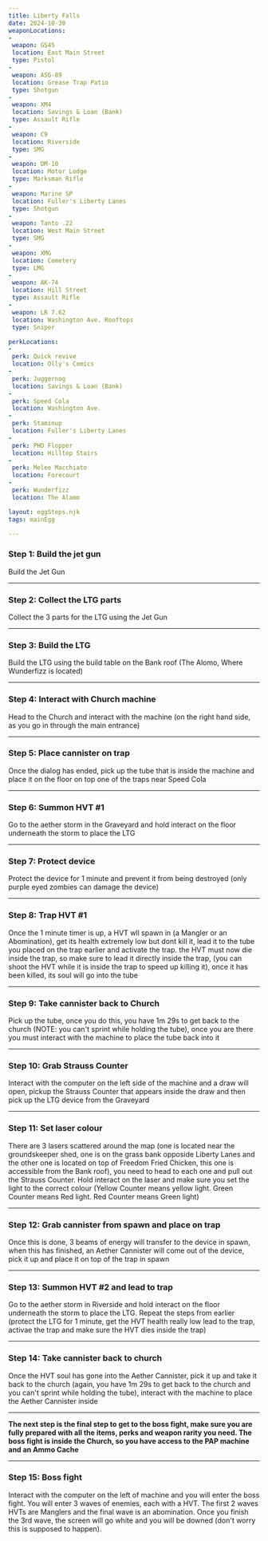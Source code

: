 ```yaml
---
title: Liberty Falls
date: 2024-10-30
weaponLocations: 
-
 weapon: GS45
 location: East Main Street
 type: Pistol
-
 weapon: ASG-89
 location: Grease Trap Patio
 type: Shotgun
-
 weapon: XM4
 location: Savings & Loan (Bank)
 type: Assault Rifle
-
 weapon: C9
 location: Riverside
 type: SMG
-
 weapon: DM-10
 location: Motor Lodge
 type: Marksman Rifle
-
 weapon: Marine SP
 location: Fuller's Liberty Lanes
 type: Shotgun
-
 weapon: Tanto .22
 location: West Main Street
 type: SMG
-
 weapon: XMG
 location: Cemetery
 type: LMG
-
 weapon: AK-74
 location: Hill Street
 type: Assault Rifle
-
 weapon: LR 7.62
 location: Washington Ave. Rooftops
 type: Sniper

perkLocations:
-
 perk: Quick revive
 location: Olly's Comics
-
 perk: Juggernog
 location: Savings & Loan (Bank)
-
 perk: Speed Cola
 location: Washington Ave.
-
 perk: Staminup
 location: Fuller's Liberty Lanes
-
 perk: PHD Flopper
 location: Hilltop Stairs
-
 perk: Melee Macchiato
 location: Forecourt
-
 perk: Wunderfizz
 location: The Alamo

layout: eggSteps.njk
tags: mainEgg

---
```


<h3 id='egg-steps'>Step 1: Build the jet gun</h3>


Build the Jet Gun

---

### Step 2: Collect the LTG parts

Collect the 3 parts for the LTG using the Jet Gun

---

### Step 3: Build the LTG

Build the LTG using the build table on the Bank roof (The Alomo, Where Wunderfizz is located)

---

### Step 4: Interact with Church machine

Head to the Church and interact with the machine (on the right hand side, as you go in through the main entrance)

---

### Step 5: Place cannister on trap

Once the dialog has ended, pick up the tube that is inside the machine and place it on the floor on top one of the traps near Speed Cola

---

### Step 6: Summon HVT #1

Go to the aether storm in the Graveyard and hold interact on the floor underneath the storm to place the LTG

---

### Step 7: Protect device

Protect the device for 1 minute and prevent it from being destroyed (only purple eyed zombies can damage the device)

---

### Step 8: Trap HVT #1

Once the 1 minute timer is up, a HVT wll spawn in (a Mangler or an Abomination), get its health extremely low but dont kill it, lead it to the tube you placed on the trap earlier and activate the trap. the HVT must now die inside the trap, so make sure to lead it directly inside the trap, (you can shoot the HVT while it is inside the trap to speed up killing it), once it has been killed, its soul will go into the tube

---

### Step 9: Take cannister back to Church

Pick up the tube, once you do this, you have 1m 29s to get back to the church (NOTE: you can't sprint while holding the tube), once you are there you must interact with the machine to place the tube back into it

---

### Step 10: Grab Strauss Counter

Interact with the computer on the left side of the machine and a draw will open, pickup the Strauss Counter that appears inside the draw and then pick up the LTG device from the Graveyard

---

### Step 11: Set laser colour

There are 3 lasers scattered around the map (one is located near the groundskeeper shed, one is on the grass bank opposide Liberty Lanes and the other one is located on top of Freedom Fried Chicken, this one is accessible from the Bank roof), you need to head to each one and pull out the Strauss Counter. Hold interact on the laser and make sure you set the light to the correct colour (Yellow Counter means yellow light. Green Counter means Red light. Red Counter means Green light)

---

### Step 12: Grab cannister from spawn and place on trap

Once this is done, 3 beams of energy will transfer to the device in spawn, when this has finished, an Aether Cannister will come out of the device, pick it up and place it on top of the trap in spawn

---

### Step 13: Summon HVT #2 and lead to trap

Go to the aether storm in Riverside and hold interact on the floor underneath the storm to place the LTG. Repeat the steps from earlier (protect the LTG for 1 minute, get the HVT health really low lead to the trap, activae the trap and make sure the HVT dies inside the trap)

---

### Step 14: Take cannister back to church

Once the HVT soul has gone into the Aether Cannister, pick it up and take it back to the church (again, you have 1m 29s to get back to the church and you can't sprint while holding the tube), interact with the machine to place the Aether Cannister inside

---
<p class="note"> <strong>The next step is the final step to get to the boss fight, make sure you are fully prepared with all the items, perks and weapon rarity you need. The boss fight is inside the Church, so you have access to the PAP machine and an Ammo Cache</strong> </p>

---

### Step 15: Boss fight

Interact with the computer on the left of machine and you will enter the boss fight. You will enter 3 waves of enemies, each with a HVT. The first 2 waves HVTs are Manglers and the final wave is an abomination. Once you finish the 3rd wave, the screen will go white and you will be downed (don't worry this is supposed to happen).
